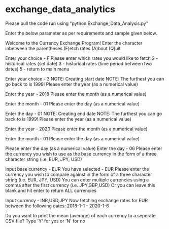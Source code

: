 # exchange_data_analytics

Please pull the code run using "python Exchange_Data_Analysis.py"

Enter the below parameter as per requirements and sample given below.

Welcome to the Currency Exchange Program!
Enter the character inbetween the parentheses
(F)etch rates
(A)bout
(Q)uit

Enter your choice - F
Please enter which rates you would like to fetch
2 - historical rates (set date)
3 - historical rates (time period between two dates)
5 - return to main menu

Enter your choice - 3
NOTE: Creating start date
NOTE: The furthest you can go back to is 1999!
Please enter the year (as a numerical value)

Enter the year - 2018
Please enter the month (as a numerical value)

Enter the month - 01
Please enter the day (as a numerical value)

Enter the day - 01
NOTE: Creating end date
NOTE: The furthest you can go back to is 1999!
Please enter the year (as a numerical value)

Enter the year - 2020
Please enter the month (as a numerical value)

Enter the month - 01
Please enter the day (as a numerical value)

Please enter the day (as a numerical value)
Enter the day - 06
Please enter the currency you wish to use as the base currency in the form of a three character string (i.e. EUR, JPY, USD)

Input base currency - EUR
You have selected - EUR
Please enter the currency you wish to compare against in the form of a three character string (i.e. EUR, JPY, USD)
You can enter multiple currencies using a comma after the first currency (i.e. JPY,GBP,USD)
Or you can leave this blank and hit enter to return ALL currencies

Input currency - INR,USD,JPY
Now fetching exchange rates for EUR between the following dates: 2018-1-1 - 2020-1-6

Do you want to print the mean (average) of each currency to a seperate CSV file?
Type 'Y' for yes or 'N' for no



